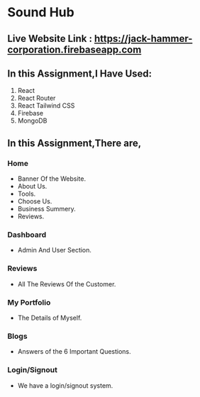 # Sound Hub

## Live Website Link : https://jack-hammer-corporation.firebaseapp.com

## **In this Assignment,I Have Used:**

1. React
2. React Router
3. React Tailwind CSS
4. Firebase
5. MongoDB

## **In this Assignment,There are,**

### Home

- Banner Of the Website.
- About Us.
- Tools.
- Choose Us.
- Business Summery.
- Reviews.

### Dashboard

- Admin And User Section.

### Reviews

- All The Reviews Of the Customer.

### My Portfolio

- The Details of Myself.

### Blogs

- Answers of the 6 Important Questions.

### Login/Signout

- We have a login/signout system.
